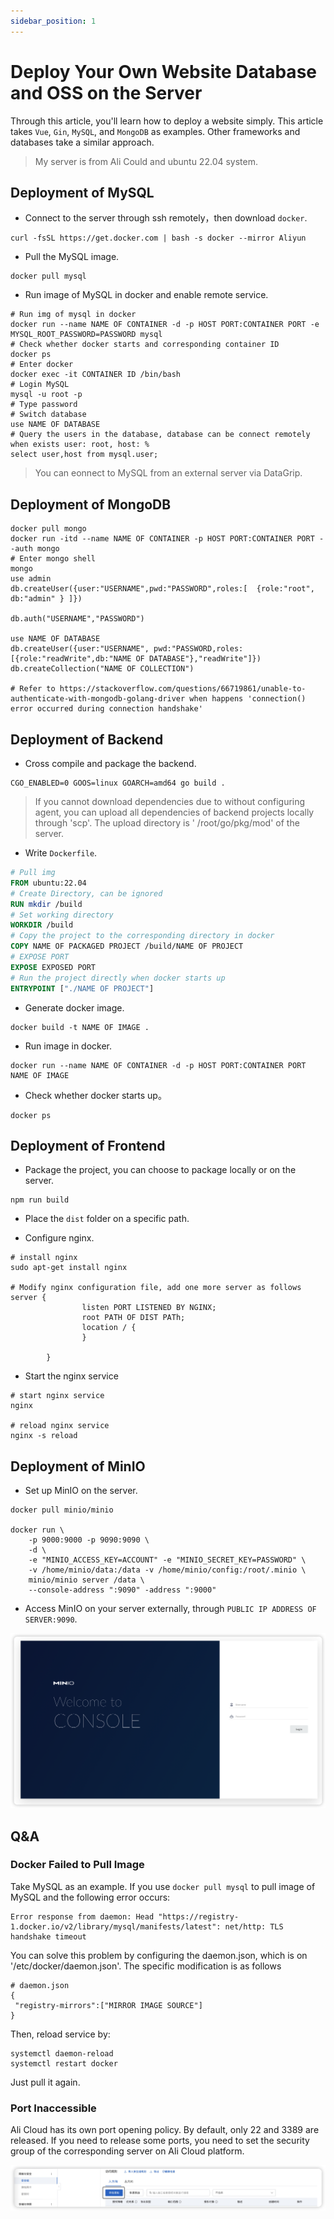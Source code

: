 ```yaml
---
sidebar_position: 1
---
```

# Deploy Your Own Website Database and OSS on the Server

Through this article, you'll learn how to deploy a website simply. This article takes `Vue`, `Gin`, `MySQL`, and `MongoDB` as examples. Other frameworks and databases take a similar approach.

> My server is from Ali Could and ubuntu 22.04 system.

## Deployment of MySQL

* Connect to the server through ssh remotely，then download `docker`.

```shell
curl -fsSL https://get.docker.com | bash -s docker --mirror Aliyun
```

* Pull the MySQL image.

```shell
docker pull mysql
```

* Run image of MySQL in docker and enable remote service.

```shell
# Run img of mysql in docker
docker run --name NAME OF CONTAINER -d -p HOST PORT:CONTAINER PORT -e MYSQL_ROOT_PASSWORD=PASSWORD mysql
# Check whether docker starts and corresponding container ID
docker ps
# Enter docker
docker exec -it CONTAINER ID /bin/bash
# Login MySQL
mysql -u root -p
# Type password
# Switch database
use NAME OF DATABASE
# Query the users in the database, database can be connect remotely when exists user: root, host: %
select user,host from mysql.user;
```

> You can eonnect to MySQL from an external server via DataGrip.

## Deployment of MongoDB



```shell
docker pull mongo
docker run -itd --name NAME OF CONTAINER -p HOST PORT:CONTAINER PORT --auth mongo
# Enter mongo shell
mongo
use admin
db.createUser({user:"USERNAME",pwd:"PASSWORD",roles:[  {role:"root", db:"admin" } ]})

db.auth("USERNAME","PASSWORD")

use NAME OF DATABASE
db.createUser({user:"USERNAME", pwd:"PASSWORD,roles:[{role:"readWrite",db:"NAME OF DATABASE"},"readWrite"]})
db.createCollection("NAME OF COLLECTION")

# Refer to https://stackoverflow.com/questions/66719861/unable-to-authenticate-with-mongodb-golang-driver when happens 'connection() error occurred during connection handshake'
```

## Deployment of Backend

* Cross compile and package the backend.

```shell
CGO_ENABLED=0 GOOS=linux GOARCH=amd64 go build .
```

>If you cannot download dependencies due to without configuring agent, you can upload all dependencies of backend projects locally through 'scp'. The upload directory is ' /root/go/pkg/mod' of the server.

* Write `Dockerfile`.

```dockerfile
# Pull img
FROM ubuntu:22.04
# Create Directory, can be ignored
RUN mkdir /build
# Set working directory
WORKDIR /build
# Copy the project to the corresponding directory in docker
COPY NAME OF PACKAGED PROJECT /build/NAME OF PROJECT
# EXPOSE PORT
EXPOSE EXPOSED PORT
# Run the project directly when docker starts up
ENTRYPOINT ["./NAME OF PROJECT"]
```

* Generate docker image.

```shell
docker build -t NAME OF IMAGE .
```

* Run image in docker.

```shell
docker run --name NAME OF CONTAINER -d -p HOST PORT:CONTAINER PORT NAME OF IMAGE
```

* Check whether docker starts up。

```shell
docker ps
```

## Deployment of Frontend

* Package the project, you can choose to package locally or on the server.

```shell
npm run build
```

* Place the `dist` folder on a specific path.

* Configure nginx.

```shell
# install nginx
sudo apt-get install nginx

# Modify nginx configuration file, add one more server as follows
server {
                listen PORT LISTENED BY NGINX;
                root PATH OF DIST PATh;
                location / {
                }

        }
```

* Start the nginx service

```shell
# start nginx service
nginx

# reload nginx service
nginx -s reload
```

## Deployment of MinIO

* Set up MinIO on the server.

```shell
docker pull minio/minio

docker run \
	-p 9000:9000 -p 9090:9090 \
	-d \
	-e "MINIO_ACCESS_KEY=ACCOUNT" -e "MINIO_SECRET_KEY=PASSWORD" \
	-v /home/minio/data:/data -v /home/minio/config:/root/.minio \
	minio/minio server /data \
	--console-address ":9090" -address ":9000"
```

* Access MinIO on your server externally, through `PUBLIC IP ADDRESS OF SERVER:9090`.

![](img/4.jpg)

## Q&A

### Docker Failed to Pull Image

Take MySQL as an example. If you use `docker pull mysql` to pull image of MySQL and the following error occurs:

```
Error response from daemon: Head "https://registry-1.docker.io/v2/library/mysql/manifests/latest": net/http: TLS handshake timeout
```

You can solve this problem by configuring the daemon.json, which is on '/etc/docker/daemon.json'. The specific modification is as follows

```shell
# daemon.json
{
 "registry-mirrors":["MIRROR IMAGE SOURCE"]
}
```

Then, reload service by:

```shell
systemctl daemon-reload
systemctl restart docker
```

Just pull it again.

### Port Inaccessible

Ali Cloud has its own port opening policy. By default, only 22 and 3389 are released. If you need to release some ports, you need to set the security group of the corresponding server on Ali Cloud platform.

![](img/5.jpg)
